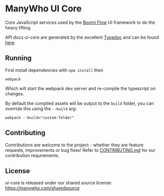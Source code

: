 # ManyWho UI Core

Core JavaScript services used by the [Boomi Flow](https://boomi.com/flow/) UI framework to do the heavy lifting.

API docs ui-core are generated by the excellent [Typedoc](http://typedoc.org/) and can be found [here](https://manywho.github.io/ui-core)

## Running

First install dependencies with `npm install` then

```
webpack
``` 

Which will start the webpack dev server and re-compile the typescript on changes.

By default the compiled assets will be output to the `build` folder, you can override this using the `--build` arg:

```
webpack --build="custom-folder"
```

## Contributing

Contributions are welcome to the project - whether they are feature requests, improvements or bug fixes! Refer to 
[CONTRIBUTING.md](CONTRIBUTING.md) for our contribution requirements.

## License

ui-core is released under our shared source license: https://manywho.com/sharedsource
